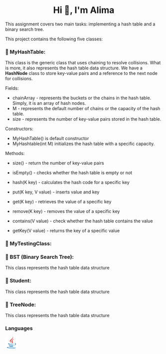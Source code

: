 
<h1 align="center">Hi 👋, I'm Alima</h1>


This assignment covers two main tasks: implementing a hash table and a binary search tree.



This project contains the following five classes:
<h3 align ="left"> 🚀 MyHashTable: </h3> 

This class is the generic class that uses chaining to resolve collisions. What is more, it also represents the hash table data structure. We have a **HashNode** class to store key-value pairs and a reference to the next node for collisions.


Fields: 
- chainArray - represents the buckets or the chains in the hash table. Simply, it is an array of hash nodes.
- M - represents the default number of chains or the capacity of the hash table.
- size - represents the number of key-value pairs stored in the hash table.

Constructors:
- MyHashTable() is default constructor
- MyHashtable(int M) initializes the hash table with a specific capacity.

Methods:

- size() - return the number of key-value pairs
- isEmpty() - checks whether the hash table is empty or not

  
- hash(K key) - calculates the hash code for a specific key
- put(K key, V value) - inserts value and key
- get(K key) - retrieves the value of a specific key
- remove(K key) - removes the value of a specific key
- contains(V value) - check whether the hash table contains the value
- getKey(V value) - returns the key of a specific value


<h3 align= "left"> 🚀 MyTestingClass: </h3> 





<h3 align ="left"> 🚀 BST (Binary Search Tree): </h3> This class represents the hash table data structure 
<h3 align ="left"> 🚀 Student: </h3>  This class represents the hash table data structure
<h3 align ="left"> 🚀 TreeNode: </h3>  This class represents the hash table data structure 
<p align="left">
</p>

<h3 align="left">Languages</h3>
<p align="left"> <a href="https://www.java.com" target="_blank" rel="noreferrer"> <img src="https://raw.githubusercontent.com/devicons/devicon/master/icons/java/java-original.svg" alt="java" width="40" height="40"/> </a> </p>
